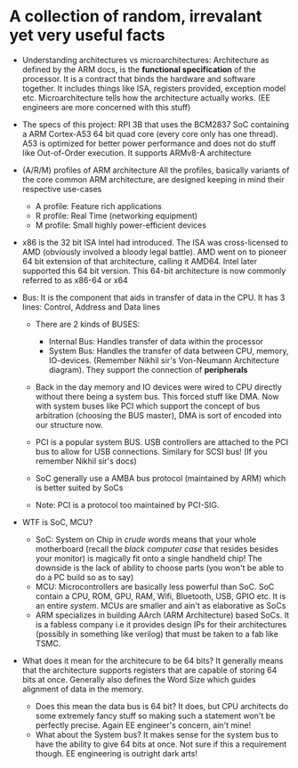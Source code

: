 # A collection of random, irrevalant yet very useful facts

-   Understanding architectures vs microarchitectures: Architecture as defined by the ARM docs, is the **functional specification**
    of the processor. It is a contract that binds the hardware and software together. It includes things like ISA, registers provided, exception model etc. Microarchitecture tells how the architecture actually works. (EE engineers are more concerned with this stuff)

-   The specs of this project: RPI 3B that uses the BCM2837 SoC containing a ARM Cortex-A53 64 bit quad core (every core only has one thread). A53 is optimized for better power performance and does not do stuff like Out-of-Order execution. It supports ARMv8-A architecture

-   (A/R/M) profiles of ARM architecture
    All the profiles, basically variants of the core common ARM architecture, are designed keeping in mind their respective use-cases

    -   A profile: Feature rich applications
    -   R profile: Real Time (networking equipment)
    -   M profile: Small highly power-efficient devices

-   x86 is the 32 bit ISA Intel had introduced. The ISA was cross-licensed to AMD (obviously involved a bloody legal battle). AMD went on to pioneer 64 bit extension of that architecture, calling it AMD64. Intel later supported this 64 bit version. This 64-bit architecture is now commonly referred to as x86-64 or x64

-   Bus: It is the component that aids in transfer of data in the CPU. It has 3 lines: Control, Address and Data lines

    -   There are 2 kinds of BUSES:

        -   Internal Bus: Handles transfer of data within the processor
        -   System Bus: Handles the transfer of data between CPU, memory, IO-devices. (Remember Nikhil sir's Von-Neumann Architecture diagram). They support the connection of **peripherals**

    -   Back in the day memory and IO devices were wired to CPU directly without there being a system bus. This forced stuff like DMA. Now with system buses like PCI which support the concept of bus arbitration (choosing the BUS master), DMA is sort of encoded into our structure now.

    -   PCI is a popular system BUS. USB controllers are attached to the PCI bus to allow for USB connections. Similary for SCSI bus! (If you remember Nikhil sir's docs)

    -   SoC generally use a AMBA bus protocol (maintained by ARM) which is better suited by SoCs

    -   Note: PCI is a protocol too maintained by PCI-SIG.

-   WTF is SoC, MCU?

    -   SoC: System on Chip in _crude_ words means that your whole motherboard (recall the _black computer case_ that resides besides your monitor) is magically fit onto a single handheld chip! The downside is the lack of ability to choose parts (you won't be able to do a PC build so as to say)
    -   MCU: Microcontrollers are basically less powerful than SoC. SoC contain a CPU, ROM, GPU, RAM, Wifi, Bluetooth, USB, GPIO etc. It is an entire _system_. MCUs are smaller and ain't as elaborative as SoCs
    -   ARM specializes in building AArch (ARM Architecture) based SoCs. It is a fabless company i.e it provides design IPs for their architectures (possibly in something like verilog) that must be taken to a fab like TSMC.

-   What does it mean for the architecure to be 64 bits?
    It generally means that the architecture supports registers that are capable of storing 64 bits at once. Generally also defines the Word Size which guides alignment of data in the memory.
    -   Does this mean the data bus is 64 bit? It does, but CPU architects do some extremely fancy stuff so making such a statement won't be perfectly precise. Again EE engineer's concern, ain't mine!
    -   What about the System bus? It makes sense for the system bus to have the ability to give 64 bits at once. Not sure if this a requirement though. EE engineering is outright dark arts!
